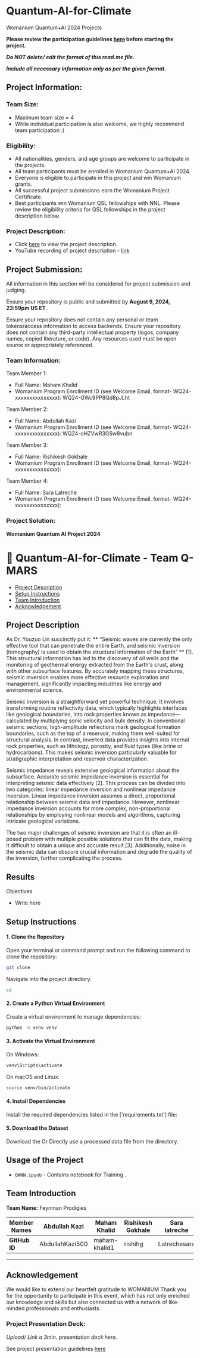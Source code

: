 # Quantum-AI-for-Climate
Womanium Quantum+AI 2024 Projects

**Please review the participation guidelines [here](https://github.com/womanium-quantum/Quantum-AI-2024) before starting the project.**

_**Do NOT delete/ edit the format of this read.me file.**_

_**Include all necessary information only as per the given format.**_

## Project Information:

### Team Size:
  - Maximum team size = 4
  - While individual participation is also welcome, we highly recommend team participation :)

### Eligibility:
  - All nationalities, genders, and age groups are welcome to participate in the projects.
  - All team participants must be enrolled in Womanium Quantum+AI 2024.
  - Everyone is eligible to participate in this project and win Womanium grants.
  - All successful project submissions earn the Womanium Project Certificate.
  - Best participants win Womanium QSL fellowships with NNL. Please review the eligibility criteria for QSL fellowships in the project description below.

### Project Description:
  - Click [here](https://drive.google.com/file/d/1yoY_venPkNStjcDu0Na0HYhgO6CvVYdM/view?usp=sharing) to view the project description.
  - YouTube recording of project description - [link](https://youtu.be/ka2RgUYo83c?si=MUb_dwTVfP1FV_47)

## Project Submission:
All information in this section will be considered for project submission and judging.

Ensure your repository is public and submitted by **August 9, 2024, 23:59pm US ET**.

Ensure your repository does not contain any personal or team tokens/access information to access backends. Ensure your repository does not contain any third-party intellectual property (logos, company names, copied literature, or code). Any resources used must be open source or appropriately referenced.

### Team Information:
Team Member 1:
 - Full Name: Maham Khalid 
 - Womanium Program Enrollment ID (see Welcome Email, format- WQ24-xxxxxxxxxxxxxxx): WQ24-GWc9PP8Qd8pJLht

Team Member 2:
 - Full Name: Abdullah Kazi
 - Womanium Program Enrollment ID (see Welcome Email, format- WQ24-xxxxxxxxxxxxxxx): WQ24-oHZVwR3GSw8vubn


Team Member 3:
 - Full Name: Rishikesh Gokhale
 - Womanium Program Enrollment ID (see Welcome Email, format- WQ24-xxxxxxxxxxxxxxx):


Team Member 4:
 - Full Name: Sara Latreche 
 - Womanium Program Enrollment ID (see Welcome Email, format- WQ24-xxxxxxxxxxxxxxx):


### Project Solution:
**Womanium Quantum AI Project 2024**
# :space_invader: Quantum-AI-for-Climate - Team Q-MARS 

  - [Project Description](#Projectdescription)
- [ Setup Instructions](#SetupInstructions)
-  [Team Introduction](#team-introduction)
- [Acknowledgement](#Acknowledgement)





## Project Description
As Dr. Youzuo Lin succinctly put it: ** “Seismic waves are currently the only effective tool that can penetrate the entire Earth, and seismic inversion (tomography) is used to obtain the structural information of the Earth” ** [1]. This structural information has led to the discovery of oil wells and the monitoring of geothermal energy extracted from the Earth's crust, along with other subsurface features. By accurately mapping these structures, seismic inversion enables more effective resource exploration and management, significantly impacting industries like energy and environmental science.

Seismic inversion is a straightforward yet powerful technique. It involves transforming routine reflectivity data, which typically highlights interfaces like geological boundaries, into rock properties known as impedance—calculated by multiplying sonic velocity and bulk density. In conventional seismic sections, high-amplitude reflections mark geological formation boundaries, such as the top of a reservoir, making them well-suited for structural analysis. In contrast, inverted data provides insights into internal rock properties, such as lithology, porosity, and fluid types (like brine or hydrocarbons). This makes seismic inversion particularly valuable for stratigraphic interpretation and reservoir characterization.

Seismic impedance reveals extensive geological information about the subsurface. Accurate seismic impedance inversion is essential for interpreting seismic data effectively [2]. This process can be divided into two categories: linear impedance inversion and nonlinear impedance inversion. Linear impedance inversion assumes a direct, proportional relationship between seismic data and impedance. However, nonlinear impedance inversion accounts for more complex, non-proportional relationships by employing nonlinear models and algorithms, capturing intricate geological variations.

The two major challenges of seismic inversion are that it is often an ill-posed problem with multiple possible solutions that can fit the data, making it difficult to obtain a unique and accurate result [3]. Additionally, noise in the seismic data can obscure crucial information and degrade the quality of the inversion, further complicating the process.
## Results

Objectives
- Write here

## Setup Instructions

#### 1. **Clone the Repository**

   Open your terminal or command prompt and run the following command to clone the repository:

   ```bash
   git clone 
```
Navigate into the project directory:
```bash
cd 
```
#### 2. **Create a Python Virtual Environment**
Create a virtual environment to manage dependencies:

```bash
python -m venv venv
```
#### 3. **Activate the Virtual Environment**
On Windows:
```bash
venv\Scripts\activate
```
On macOS and Linux:
```bash
source venv/bin/activate
```
#### 4. **Install Dependencies**
Install the required dependencies listed in the ['requirements.txt'] file:

#### 5. **Download the Dataset**
Download the 
Or 
Directly use a processed data file from the directory.
## Usage of the Project
- `QWNN.ipynb` - Contains notebook for Training .


## Team Introduction
**Team Name:** Feynman Prodigies 

|   **Member Names**| **Abdullah Kazi**                      | **Maham Khalid** | **Rishikesh Gokhale** |   **Sara latreche** |
|----------------|-----------------------------------|----------------------------|----------------------------|----------------------------|
| **GitHub ID**  | AbdullahKazi500                   | maham-khalid1      | rishihg      |   Latrechesara|



----------------------

## Acknowledgement
We would like to extend our heartfelt gratitude to WOMANIUM
Thank you for the opportunity to participate in this event, which has not only enriched our knowledge and skills but also connected us with a network of like-minded professionals and enthusiasts.


### Project Presentation Deck:
_Upload/ Link a 3min. presentation deck here._

See project presentation guidelines [here](https://docs.google.com/document/d/13nWF8AxFAfFYTWEYPT3BpPdYkqtxxSAjmuXj_zcMh-E/edit?usp=sharing)

